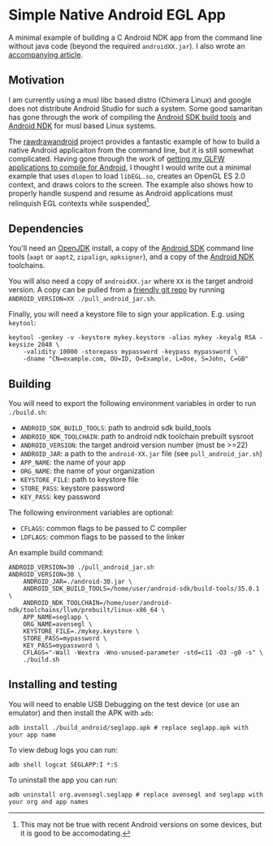 # Simple Native Android EGL App

A minimal example of building a C Android NDK app from the command line without
java code (beyond the required `androidXX.jar`). I also wrote an
[accompanying article][9].

## Motivation

I am currently using a musl libc based distro (Chimera Linux) and google does not
distribute Android Studio for such a system. Some good samaritan has gone through
the work of compiling the [Android SDK build tools][3] and [Android NDK][4] for musl based
Linux systems.

The [rawdrawandroid][1] project provides a fantastic example of how to build a native
Android applicaiton from the command line, but it is still somewhat
complicated. Having gone through the work of [getting my GLFW applications to compile for
Android][2], I thought I would write out a minimal example that uses `dlopen` to load
`libEGL.so`, creates an OpenGL ES 2.0 context, and draws colors to the screen. The example
also shows how to properly handle suspend and resume as Android applications must relinquish
EGL contexts while suspended[^1].

## Dependencies

You'll need an [OpenJDK][5] install,
a copy of the [Android SDK][6] command line tools (`aapt` or `aapt2`, `zipalign`, `apksigner`),
and a copy of the [Android NDK][7] toolchains.

You will also need a copy of
`androidXX.jar` where `XX` is the target android version. A copy can be pulled from a [friendly git
repo][8] by running `ANDROID_VERSION=XX ./pull_android_jar.sh`.

Finally, you will need a keystore file to sign your application. E.g. using `keytool`:
```
keytool -genkey -v -keystore mykey.keystore -alias mykey -keyalg RSA -keysize 2048 \
    -validity 10000 -storepass mypassword -keypass mypassword \
    -dname "CN=example.com, OU=ID, O=Example, L=Doe, S=John, C=GB"
```

## Building

You will need to export the following environment variables in order to run `./build.sh`:

 - `ANDROID_SDK_BUILD_TOOLS`: path to android sdk build_tools
 - `ANDROID_NDK_TOOLCHAIN`: path to android ndk toolchain prebuilt sysroot
 - `ANDROID_VERSION`: the target android version number (must be >=22)
 - `ANDROID_JAR`: a path to the `android-XX.jar` file (see `pull_android_jar.sh`)
 - `APP_NAME`: the name of your app
 - `ORG_NAME`: the name of your organization
 - `KEYSTORE_FILE`: path to keystore file
 - `STORE_PASS`: keystore password
 - `KEY_PASS`: key password

The following environment variables are optional:
 - `CFLAGS`: common flags to be passed to C compiler
 - `LDFLAGS`: common flags to be passed to the linker

An example build command:
```
ANDROID_VERSION=30 ./pull_android_jar.sh
ANDROID_VERSION=30 \
    ANDROID_JAR=./android-30.jar \
    ANDROID_SDK_BUILD_TOOLS=/home/user/android-sdk/build-tools/35.0.1 \
    ANDROID_NDK_TOOLCHAIN=/home/user/android-ndk/toolchains/llvm/prebuilt/linux-x86_64 \
    APP_NAME=seglapp \
    ORG_NAME=avensegl \
    KEYSTORE_FILE=./mykey.keystore \
    STORE_PASS=mypassword \
    KEY_PASS=mypassword \
    CFLAGS="-Wall -Wextra -Wno-unused-parameter -std=c11 -O3 -g0 -s" \
    ./build.sh
```

## Installing and testing

You will need to enable USB Debugging on the test device (or use an emulator) and then
install the APK with `adb`:

```
adb install ./build_android/seglapp.apk # replace seglapp.apk with your app name
```

To view debug logs you can run:
```
adb shell logcat SEGLAPP:I *:S
```

To uninstall the app you can run:
```
adb uninstall org.avensegl.seglapp # replace avensegl and seglapp with your org and app names
```

[^1]: This may not be true with recent Android versions on some devices, but it
      is good to be accomodating.

[1]: https://github.com/cnlohr/rawdrawandroid
[2]: https://github.com/permutationlock/libavengraph
[3]: https://github.com/HomuHomu833/android-sdk-custom
[4]: https://github.com/HomuHomu833/android-ndk-custom
[5]: https://openjdk.org/index.html
[6]: https://developer.android.com/studio
[7]: https://developer.android.com/ndk/downloads
[8]: https://github.com/Sable/android-platforms
[9]: https://musing.permutationlock.com/android_egl/
